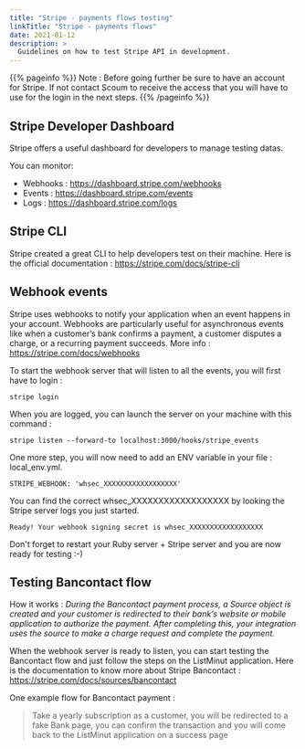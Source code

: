 ```yaml
---
title: "Stripe - payments flows testing"
linkTitle: "Stripe - payments flows"
date: 2021-01-12
description: >
  Guidelines on how to test Stripe API in development.
---
```



{{% pageinfo %}}
Note : Before going further be sure to have an account for Stripe. If not contact Scoum to receive the access that you will have to use for the login in the next steps.
{{% /pageinfo %}}

## Stripe Developer Dashboard

Stripe offers a useful dashboard for developers to manage testing datas.

You can monitor:
- Webhooks : https://dashboard.stripe.com/webhooks
- Events : https://dashboard.stripe.com/events
- Logs : https://dashboard.stripe.com/logs

## Stripe CLI

Stripe created a great CLI to help developers test on their machine.
Here is the official documentation : https://stripe.com/docs/stripe-cli

## Webhook events
Stripe uses webhooks to notify your application when an event happens in your account. Webhooks are particularly useful for asynchronous events like when a customer’s bank confirms a payment, a customer disputes a charge, or a recurring payment succeeds.
More info : https://stripe.com/docs/webhooks

To start the webhook server that will listen to all the events, you will first have to login :

```
stripe login
```

When you are logged, you can launch the server on your machine with this command :

```
stripe listen --forward-to localhost:3000/hooks/stripe_events
```

One more step, you will now need to add an ENV variable in your file : local_env.yml.

```
STRIPE_WEBHOOK: 'whsec_XXXXXXXXXXXXXXXXXX'
```

You can find the correct whsec_XXXXXXXXXXXXXXXXXX by looking the Stripe server logs you just started.
```
Ready! Your webhook signing secret is whsec_XXXXXXXXXXXXXXXXXX
```

Don't forget to restart your Ruby server + Stripe server and you are now ready for testing :-)


## Testing Bancontact flow

How it works : _During the Bancontact payment process, a Source object is created and your customer is redirected to their bank’s website or mobile application to authorize the payment. After completing this, your integration uses the source to make a charge request and complete the payment._

When the webhook server is ready to listen, you can start testing the Bancontact flow and just follow the steps on the ListMinut application.
Here is the documentation to know more about Stripe Bancontact : https://stripe.com/docs/sources/bancontact

One example flow for Bancontact payment :
> Take a yearly subscription as a customer, you will be redirected to a fake Bank page, you can confirm the transaction and you will come back to the ListMinut application on a success page
